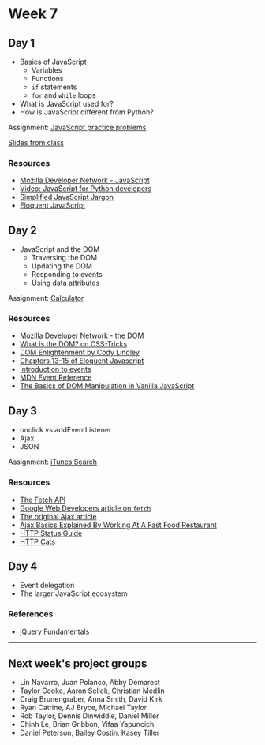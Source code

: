 # Week 7

## Day 1

- Basics of JavaScript
  - Variables
  - Functions
  - `if` statements
  - `for` and `while` loops
- What is JavaScript used for?
- How is JavaScript different from Python?

Assignment: [JavaScript practice problems](https://classroom.github.com/a/F2pWZI7t)

[Slides from class](javascript-intro.md)

### Resources

- [Mozilla Developer Network - JavaScript](https://developer.mozilla.org/en-US/docs/Web/JavaScript)
- [Video: JavaScript for Python developers](https://youtu.be/2KrClg7UCVA?t=876)
- [Simplified JavaScript Jargon](http://jargon.js.org/)
- [Eloquent JavaScript](https://eloquentjavascript.net/)

## Day 2

- JavaScript and the DOM
  - Traversing the DOM
  - Updating the DOM
  - Responding to events
  - Using data attributes

Assignment: [Calculator](https://classroom.github.com/a/ESS-VJL8)

### Resources

- [Mozilla Developer Network - the DOM](https://developer.mozilla.org/en-US/docs/Web/JavaScript)
- [What is the DOM? on CSS-Tricks](https://css-tricks.com/dom/)
- [DOM Enlightenment by Cody Lindley](http://www.domenlightenment.com/)
- [Chapters 13-15 of Eloquent Javascript](https://eloquentjavascript.net/)
- [Introduction to events](https://developer.mozilla.org/en-US/docs/Learn/JavaScript/Building_blocks/Events)
- [MDN Event Reference](https://developer.mozilla.org/en-US/docs/Web/Events)
- [The Basics of DOM Manipulation in Vanilla JavaScript](https://www.sitepoint.com/dom-manipulation-vanilla-javascript-no-jquery/)

## Day 3

- onclick vs addEventListener
- Ajax
- JSON

Assignment: [iTunes Search](https://classroom.github.com/a/I9vvvg9e)

### Resources

* [The Fetch API](https://developer.mozilla.org/en-US/docs/Web/API/Fetch_API)
* [Google Web Developers article on `fetch`](https://developers.google.com/web/ilt/pwa/working-with-the-fetch-api)
* [The original Ajax article](http://adaptivepath.org/ideas/ajax-new-approach-web-applications/)
* [Ajax Basics Explained By Working At A Fast Food Restaurant](https://blog.codeanalogies.com/2018/01/15/ajax-basics-explained-by-working-at-a-fast-food-restaurant/)
* [HTTP Status Guide](https://httpstatuses.com/)
* [HTTP Cats](https://http.cat/)

## Day 4

- Event delegation
- The larger JavaScript ecosystem

### References

- [jQuery Fundamentals](http://jqfundamentals.com/)



----

## Next week's project groups

- Lin Navarro, Juan Polanco, Abby Demarest
- Taylor Cooke, Aaron Sellek, Christian Medlin
- Craig Brunengraber, Anna Smith, David Kirk
- Ryan Catrine, AJ Bryce, Michael Taylor
- Rob Taylor, Dennis Dinwiddie, Daniel Miller
- Chinh Le, Brian Gribbon, Yifaa Yapuncich
- Daniel Peterson, Bailey Costin, Kasey Tiller
